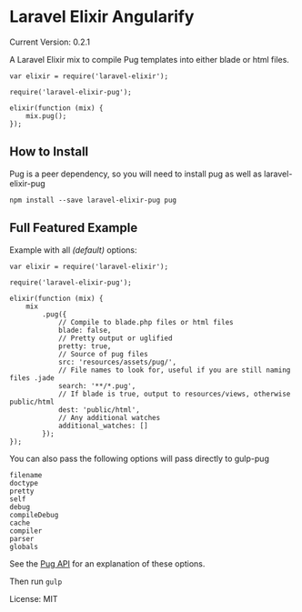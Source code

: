 Laravel Elixir Angularify
============================

Current Version: 0.2.1

A Laravel Elixir mix to compile Pug templates into either blade or html files.

    var elixir = require('laravel-elixir');

    require('laravel-elixir-pug');

    elixir(function (mix) {
        mix.pug();
    });

How to Install
--------------

Pug is a peer dependency, so you will need to install pug as well as laravel-elixir-pug

    npm install --save laravel-elixir-pug pug

Full Featured Example
---------------------

Example with all *(default)* options:

    var elixir = require('laravel-elixir');

    require('laravel-elixir-pug');

    elixir(function (mix) {
        mix
            .pug({
                // Compile to blade.php files or html files
                blade: false,
                // Pretty output or uglified
                pretty: true,
                // Source of pug files
                src: 'resources/assets/pug/',
                // File names to look for, useful if you are still naming files .jade
                search: '**/*.pug',
                // If blade is true, output to resources/views, otherwise public/html
                dest: 'public/html',
                // Any additional watches
                additional_watches: []
            });
    });

You can also pass the following options will pass directly to gulp-pug

    filename
    doctype
    pretty
    self
    debug
    compileDebug
    cache
    compiler
    parser
    globals

See the [Pug API](https://www.pug-lang.com/api) for an explanation of these options.

Then run `gulp`

License: MIT